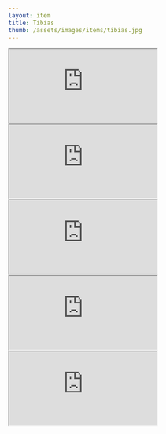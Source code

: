 ```yaml
---
layout: item
title: Tibias
thumb: /assets/images/items/tibias.jpg
---
```

<iframe src="http://magic-items.herokuapp.com/item/embed/57"></iframe>
<iframe src="http://magic-items.herokuapp.com/item/embed/54"></iframe>
<iframe src="http://magic-items.herokuapp.com/item/embed/116"></iframe>
<iframe src="http://magic-items.herokuapp.com/item/embed/121"></iframe>
<iframe src="http://magic-items.herokuapp.com/item/embed/135"></iframe>
